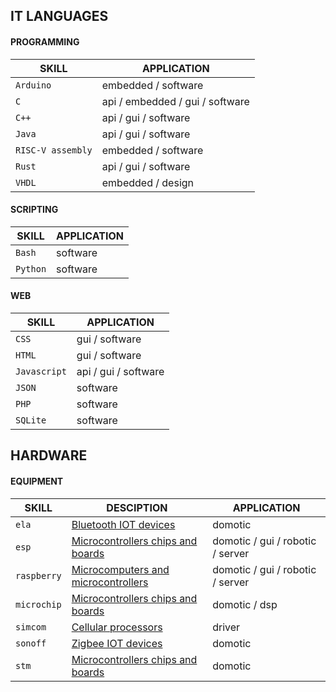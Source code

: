 ## IT LANGUAGES

#### PROGRAMMING

|SKILL|APPLICATION|
|-----|-----------|
|`Arduino`|embedded / software|
|`C`|api / embedded / gui / software|
|`C++`|api / gui / software|
|`Java`|api / gui / software|
|`RISC-V assembly`|embedded / software|
|`Rust`|api / gui / software|
|`VHDL`|embedded / design|

#### SCRIPTING

|SKILL|APPLICATION|
|-----|-----------|
|`Bash`|software|
|`Python`|software|

#### WEB

|SKILL|APPLICATION|
|-----|-----------|
|`CSS`|gui / software|
|`HTML`|gui / software|
|`Javascript`|api / gui / software|
|`JSON`|software|
|`PHP`|software|
|`SQLite`|software|

## HARDWARE

#### EQUIPMENT

|SKILL|DESCIPTION|APPLICATION|
|-----|----------|-----------|
|`ela`|[Bluetooth IOT devices](https://elainnovation.com/beacon-bluetooth/)|domotic|
|`esp`|[Microcontrollers chips and boards](https://www.espressif.com/)|domotic / gui / robotic / server|
|`raspberry`|[Microcomputers and microcontrollers](https://www.raspberrypi.com/)|domotic / gui / robotic / server|
|`microchip`|[Microcontrollers chips and boards](https://www.microchip.com/)|domotic / dsp|
|`simcom`|[Cellular processors](https://www.simcom.com/)|driver|
|`sonoff`|[Zigbee IOT devices](https://sonoff.tech/fr-fr)|domotic|
|`stm`|[Microcontrollers chips and boards](https://www.st.com/content/st_com/en.html)|domotic|
